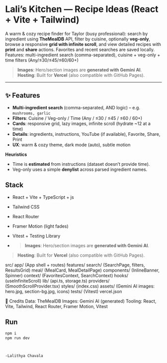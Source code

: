 # Lali’s Kitchen — Recipe Ideas (React + Vite + Tailwind)

A warm & cozy recipe finder for Taylor (busy professional): search by ingredient using **TheMealDB** API, filter by cuisine, optionally **veg-only**, browse a responsive **grid with infinite scroll**, and view detailed recipes with **print** and **share** actions. Favorites and recent searches are saved locally.
 Features: multi-ingredient search (comma-separated), cuisine + veg-only + time filters (Any/≤30/≤45/≤60/60+)

 > **Images**: Hero/section images are **generated with Gemini AI**.  
> **Hosting**: Built for **Vercel** (also compatible with GitHub Pages).

---

## ✨ Features

- **Multi-ingredient search** (comma-separated, AND logic) – e.g. `mushrooms, garlic`
- **Filters**: Cuisine / Veg-only / Time (Any / ≤30 / ≤45 / ≤60 / 60+)
- **Cards**: responsive grid, lazy images, infinite scroll (hydrate ~12 at a time)
- **Details**: ingredients, instructions, YouTube (if available), Favorite, Share, Print
- **UX**: warm & cozy theme, dark mode (auto), subtle motion

**Heuristics**
- Time is **estimated** from instructions (dataset doesn’t provide time).
- Veg-only uses a simple **denylist** across parsed ingredient names.

## Stack
- React + Vite + TypeScript + js
- Tailwind CSS
- React Router
- Framer Motion (light fades)
- Vitest + Testing Library

- > **Images**: Hero/section images are **generated with Gemini AI**.  
> **Hosting**: Built for **Vercel** (also compatible with GitHub Pages).

src/
  app/ (App shell + routes)
  features/
    search/ (SearchPage, filters, ResultsGrid)
    meal/   (MealCard, MealDetailPage)
  components/ (InlineBanner, Spinner)
  context/ (FavoritesContext, SearchContext)
  hooks/ (useInfiniteScroll)
  lib/ (api.ts, storage.ts)
  providers/ (SmoothScrollProvider.tsx)
  styles/ (index.css)
  assets/ (Gemini AI images: hero.jpg, section-bg.jpg, icons)
tests/ (Vitest)
vercel.json

🙌 Credits
Data: TheMealDB
Images: Gemini AI (generated)
Tooling: React, Vite, Tailwind, React Router, Framer Motion, Vitest

## Run
```bash
npm i
npm run dev



-Lalithya Chavala
